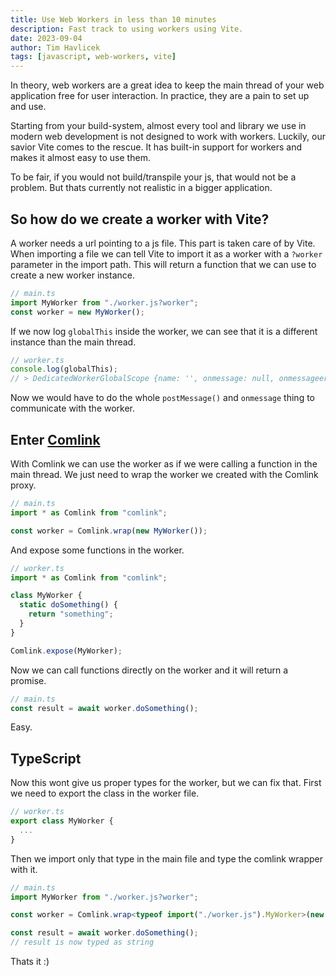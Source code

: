 ```yaml
---
title: Use Web Workers in less than 10 minutes
description: Fast track to using workers using Vite.
date: 2023-09-04
author: Tim Havlicek
tags: [javascript, web-workers, vite]
---
```


In theory, web workers are a great idea to keep the main thread of your web application free for user interaction. In practice, they are a pain to set up and use.

Starting from your build-system, almost every tool and library we use in modern web development is not designed to work with workers.
Luckily, our savior Vite comes to the rescue. It has built-in support for workers and makes it almost easy to use them.

To be fair, if you would not build/transpile your js, that would not be a problem. But thats currently not realistic in a bigger application.

## So how do we create a worker with Vite?

A worker needs a url pointing to a js file. This part is taken care of by Vite.
When importing a file we can tell Vite to import it as a worker with a `?worker` parameter in the import path.
This will return a function that we can use to create a new worker instance.

```js
// main.ts
import MyWorker from "./worker.js?worker";
const worker = new MyWorker();
```

If we now log `globalThis` inside the worker, we can see that it is a different instance than the main thread.

```js
// worker.ts
console.log(globalThis);
// > DedicatedWorkerGlobalScope {name: '', onmessage: null, onmessageerror: null, cancelAnimationFrame: ƒ, close: ƒ, …}
```

Now we would have to do the whole `postMessage()` and `onmessage` thing to communicate with the worker.

## Enter [Comlink](https://github.com/GoogleChromeLabs/comlink)

With Comlink we can use the worker as if we were calling a function in the main thread.
We just need to wrap the worker we created with the Comlink proxy.

```js
// main.ts
import * as Comlink from "comlink";

const worker = Comlink.wrap(new MyWorker());
```

And expose some functions in the worker.

```js
// worker.ts
import * as Comlink from "comlink";

class MyWorker {
  static doSomething() {
    return "something";
  }
}

Comlink.expose(MyWorker);
```

Now we can call functions directly on the worker and it will return a promise.

```js
// main.ts
const result = await worker.doSomething();
```

Easy.

## TypeScript

Now this wont give us proper types for the worker, but we can fix that.
First we need to export the class in the worker file.

```ts
// worker.ts
export class MyWorker {
  ...
}
```

Then we import only that type in the main file and type the comlink wrapper with it.

```ts
// main.ts
import MyWorker from "./worker.js?worker";

const worker = Comlink.wrap<typeof import("./worker.js").MyWorker>(new MyWorker());

const result = await worker.doSomething();
// result is now typed as string
```

Thats it :)
